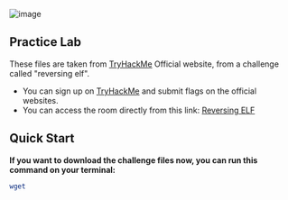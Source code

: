 ![image](https://github.com/Cyber-Security-Club-HTU/CTF-Training/assets/75253629/c652bc04-8c14-458a-8ea6-f5b9af44c8e5)

## Practice Lab

These files are taken from [TryHackMe](https://tryhackme.com) Official website, from a challenge called "reversing elf".
- You can sign up on [TryHackMe](https://tryhackme.com/signup) and submit flags on the official websites.
- You can access the room directly from this link: [Reversing ELF](https://tryhackme.com/room/reverselfiles)

## Quick Start

**If you want to download the challenge files now, you can run this command on your terminal:**
```bash
wget
```

